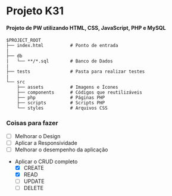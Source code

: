 # Projeto K31

#### Projeto de PW utilizando HTML, CSS, JavaScript, PHP e MySQL

```
$PROJECT_ROOT
├── index.html          # Ponto de entrada
|
├── db
|   └── **/*.sql        # Banco de Dados
|
├── tests               # Pasta para realizar testes
|
└── src
    ├── assets          # Imagens e Ícones
    ├── components      # Códigos que reutilizáveis
    ├── php             # Páginas PHP
    ├── scripts         # Scripts PHP
    └── styles          # Arquivos CSS
```

### Coisas para fazer

- [ ] Melhorar o Design
- [ ] Aplicar a Responsividade
- [ ] Melhorar o desempenho da aplicação
- Aplicar o CRUD completo
  - [x] CREATE
  - [x] READ
  - [ ] UPDATE
  - [ ] DELETE
